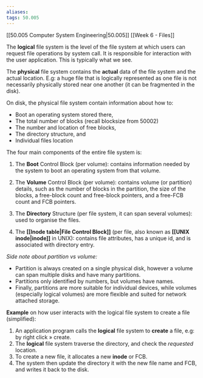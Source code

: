 ```yaml
---
aliases: 
tags: 50.005
---
```

[[50.005 Computer System Engineering|50.005]]
[[Week 6 - Files]]

The **logical** file system is the level of the file system at which users can request file operations by system call. It is responsible for interaction with the user application. This is typically what we see.

The **physical** file system contains the **actual** data of the file system and the actual location. E.g: a huge file that is logically represented as one file is not necessarily physically stored near one another (it can be fragmented in the disk).

On disk, the physical file system contain information about how to:

-   Boot an operating system stored there,
-   The total number of blocks (recall blocksize from 50002)
-   The number and location of free blocks,
-   The directory structure, and
-   Individual files location

The four main components of the entire file system is:

1.  The **Boot** Control Block (per volume): contains information needed by the system to boot an operating system from that volume.
    
2.  The **Volume** Control Block (per volume): contains volume (or partition) details, such as the number of blocks in the partition, the size of the blocks, a free-block count and free-block pointers, and a free-FCB count and FCB pointers.
    
3.  The **Directory** Structure (per file system, it can span several volumes): used to organise the files.
    
4.  The **[[Inode table|File Control Block]]** (per file, also known as **[[UNIX inode|inode]]** in UNIX): contains file attributes, has a unique id, and is associated with directory entry.
    

*Side note about partition vs volume:*

-   Partition is always created on a single physical disk, however a volume can span multiple disks and have many partitions.
-   Partitions only identified by numbers, but volumes have names.
-   Finally, partitions are more suitable for individual devices, while volumes (especially logical volumes) are more flexible and suited for network attached storage.

**Example** on how user interacts with the logical file system to create a file (simplified):

1.  An application program calls the **logical** file system to **create** a file, e.g: by right click » create.
2.  The **logical** file system traverse the directory, and check the _requested_ location.
3.  To create a new file, it allocates a new **inode** or FCB.
4.  The system then update the directory it with the new file name and FCB, and writes it back to the disk.